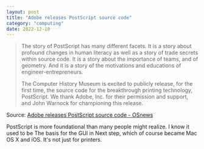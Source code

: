 ```yaml
---
layout: post
title: "Adobe releases PostScript source code"
category: "computing"
date: 2022-12-10
---
```


>The story of PostScript has many different facets. It is a story about profound changes in human literacy as well as a story of trade secrets within source code. It is a story about the importance of teams, and of geometry. And it is a story of the motivations and educations of engineer-entrepreneurs.
>
> The Computer History Museum is excited to publicly release, for the first time, the source code for the breakthrough printing technology, PostScript. We thank Adobe, Inc. for their permission and support, and John Warnock for championing this release.

Source: [Adobe releases PostScript source code - OSnews](https://www.osnews.com/story/135617/adobe-releases-postscript-source-code/)

PostScript is more foundational than many people might realize. I know it used to be The basis for the GUI in Next step, which of course became Mac OS X and iOS. It's not just for printers.
